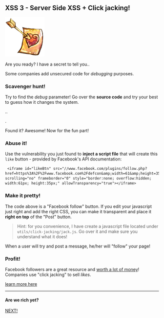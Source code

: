 XSS 3 - Server Side XSS + Click jacking!
----------------------------------------

![image](img/Fav.png)

Are you ready? I have a secret to tell you..

Some companies add unsecured code for *debugging* purposes.

### Scavenger hunt!

Try to find the *debug* parameter! Go over the **source code** and try your best to guess how it changes the system.

.. 

.

Found it? Awesome! Now for the fun part!

### Abuse it!

Use the vulnerability you just found to **inject a script file** that will create this `like` button - provided by Facebook's API documentation:

```
 <iframe id="likeBtn" src="//www.facebook.com/plugins/follow.php?href=https%3A%2F%2Fwww.facebook.com%2Fdefcon&amp;width=61&amp;height=35&amp;colorscheme=light&amp;layout=button&amp;show_faces=false" scrolling="no" frameborder="0" style="border:none; overflow:hidden; width:61px; height:35px;" allowTransparency="true"></iframe>
```

### Make it pretty!

The code above is a "Facebook follow" button. If you edit your javascript just right and add the right CSS, you can make it transparent and place it **right on top** of the "Post" button.

> Hint: for you convenience, I have create a javascript file located under `utils/click-jacking/jack.js`. Go over it and make sure you understand what it does!

When a user will try and post a message, he/her will "follow" your page!

### Profit!
Facebook followers are a great resource and [worth a lot of money](https://boostlikes.com/facebook-likes)! Companies use "click jacking" to sell *likes*.

[learn more here](http://www.slideshare.net/embyte/new-insights-into-clickjacking)

- - - 
#### Are we rich yet?
[NEXT!](07-XSS3-defence.md)